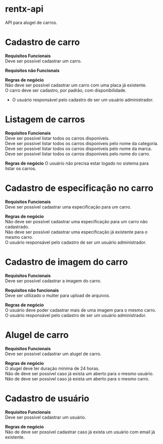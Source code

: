 # rentx-api
API para alugel de carros.


# Cadastro de carro

**Requisitos Funcionais** <br>
Deve ser possível cadastrar um carro. <br>

**Requisitos não Funcionais**

**Regras de negócio** <br>
Não deve ser possível cadastrar um carro com uma placa já existente. <br>
O carro deve ser cadastro, por padrão, com disponibilidade. <br>
* O usuário responsável pelo cadastro de ser um usuário administrador.


# Listagem de carros
**Requisitos Funcionais** <br>
Deve ser possível listar todos os carros disponíveis. <br>
Deve ser possível listar todos os carros disponíveis pelo nome da categoria. <br>
Deve ser possível listar todos os carros disponíveis pelo nome da marca. <br>
Deve ser possível listar todos os carros disponíveis pelo nome do carro. <br>

**Regras de negócio**
O usuário não precisa estar logado no sistema para listar os carros.


# Cadastro de especificação no carro

**Requisitos Funcionais** <br>
Deve ser possível cadastrar uma especificação para um carro. <br>

**Regras de negócio** <br>
Não deve ser possível cadastrar uma especificação para um carro não cadastrado. <br>
Não deve ser possível cadastrar uma especificação já existente para o mesmo carro. <br>
O usuário responsável pelo cadastro de ser um usuário administrador. <br>


# Cadastro de imagem do carro

**Requisitos Funcionais** <br>
Deve ser possível cadastrar a imagem do carro. <br>

**Requisitos não funcionais** <br>
Deve ser utilizado o multer para upload de arquivos.

**Regras de negócio** <br>
O usuário deve poder cadastrar mais de uma imagem para o mesmo carro. <br>
O usuário responsável pelo cadastro de ser um usuário administrador. <br>


# Alugel de carro

**Requisitos Funcionais** <br>
Deve ser possível cadastrar um alugel de carro. <br>

**Regras de negócio** <br>
O alugel deve ter duração mínima de 24 horas. <br>
Não de deve ser possível caso já exista um aberto para o mesmo usuário. <br>
Não de deve ser possível caso já exista um aberto para o mesmo carro. <br>

# Cadastro de usuário

**Requisitos Funcionais** <br>
Deve ser possível cadastrar um usuário. <br>

**Regras de negócio** <br>
Não de deve ser possível cadastrar caso já exista um usuário com email já existente. <br>
